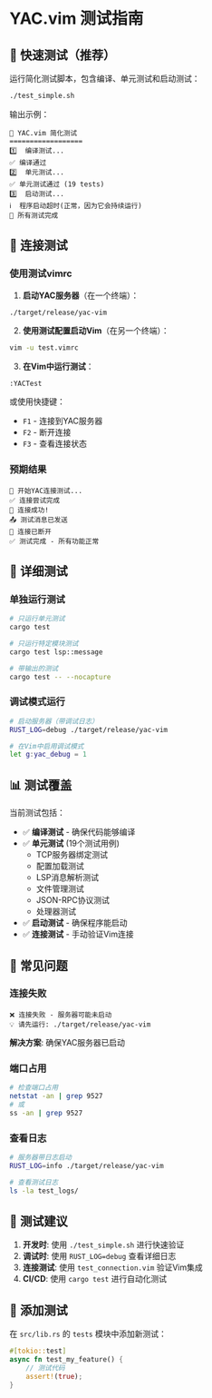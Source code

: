 # YAC.vim 测试指南

## 🚀 快速测试（推荐）

运行简化测试脚本，包含编译、单元测试和启动测试：

```bash
./test_simple.sh
```

输出示例：
```
🧪 YAC.vim 简化测试
==================
1️⃣  编译测试...
✅ 编译通过
2️⃣  单元测试...
✅ 单元测试通过 (19 tests)
3️⃣  启动测试...
ℹ️  程序启动超时(正常，因为它会持续运行)
🎉 所有测试完成
```

## 🔌 连接测试

### 使用测试vimrc

1. **启动YAC服务器**（在一个终端）：
```bash
./target/release/yac-vim
```

2. **使用测试配置启动Vim**（在另一个终端）：
```bash
vim -u test.vimrc
```

3. **在Vim中运行测试**：
```vim
:YACTest
```

或使用快捷键：
- `F1` - 连接到YAC服务器
- `F2` - 断开连接  
- `F3` - 查看连接状态

### 预期结果
```
🧪 开始YAC连接测试...
✅ 连接尝试完成
🎉 连接成功!
📤 测试消息已发送
🔌 连接已断开
✅ 测试完成 - 所有功能正常
```

## 🧪 详细测试

### 单独运行测试

```bash
# 只运行单元测试
cargo test

# 只运行特定模块测试
cargo test lsp::message

# 带输出的测试
cargo test -- --nocapture
```

### 调试模式运行

```bash
# 启动服务器（带调试日志）
RUST_LOG=debug ./target/release/yac-vim

# 在Vim中启用调试模式
let g:yac_debug = 1
```

## 📊 测试覆盖

当前测试包括：

- ✅ **编译测试** - 确保代码能够编译
- ✅ **单元测试** (19个测试用例)
  - TCP服务器绑定测试
  - 配置加载测试  
  - LSP消息解析测试
  - 文件管理测试
  - JSON-RPC协议测试
  - 处理器测试
- ✅ **启动测试** - 确保程序能启动
- ✅ **连接测试** - 手动验证Vim连接

## 🐛 常见问题

### 连接失败
```
❌ 连接失败 - 服务器可能未启动
💡 请先运行: ./target/release/yac-vim
```

**解决方案**: 确保YAC服务器已启动

### 端口占用
```bash
# 检查端口占用
netstat -an | grep 9527
# 或
ss -an | grep 9527
```

### 查看日志
```bash
# 服务器带日志启动
RUST_LOG=info ./target/release/yac-vim

# 查看测试日志
ls -la test_logs/
```

## 🎯 测试建议

1. **开发时**: 使用 `./test_simple.sh` 进行快速验证
2. **调试时**: 使用 `RUST_LOG=debug` 查看详细日志
3. **连接测试**: 使用 `test_connection.vim` 验证Vim集成
4. **CI/CD**: 使用 `cargo test` 进行自动化测试

## 📝 添加测试

在 `src/lib.rs` 的 `tests` 模块中添加新测试：

```rust
#[tokio::test]
async fn test_my_feature() {
    // 测试代码
    assert!(true);
}
```